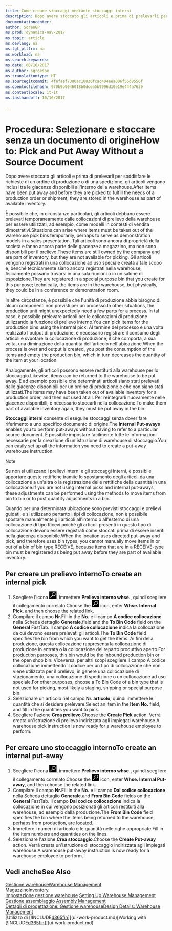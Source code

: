 ```yaml
---
title: Come creare stoccaggi mediante stoccaggi interni
description: Dopo avere stoccato gli articoli e prima di prelevarli per soddisfare le richieste di un ordine di produzione o di una spedizione, gli articoli vengono inclusi tra le giacenze disponibili all'interno della warehouse.
documentationcenter: 
author: SorenGP
ms.prod: dynamics-nav-2017
ms.topic: article
ms.devlang: na
ms.tgt_pltfrm: na
ms.workload: na
ms.search.keywords: 
ms.date: 08/16/2017
ms.author: sgroespe
ms.translationtype: HT
ms.sourcegitcommit: 4fefaef7380ac10836fcac404eea006f55d8556f
ms.openlocfilehash: 970b9b9046018b0dcea5b9996d10e19e444a7639
ms.contentlocale: it-it
ms.lasthandoff: 10/16/2017

---
```

# <a name="how-to-pick-and-put-away-without-a-source-document"></a><span data-ttu-id="432f1-103">Procedura: Selezionare e stoccare senza un documento di origine</span><span class="sxs-lookup"><span data-stu-id="432f1-103">How to: Pick and Put Away Without a Source Document</span></span>
<span data-ttu-id="432f1-104">Dopo avere stoccato gli articoli e prima di prelevarli per soddisfare le richieste di un ordine di produzione o di una spedizione, gli articoli vengono inclusi tra le giacenze disponibili all'interno della warehouse.</span><span class="sxs-lookup"><span data-stu-id="432f1-104">After items have been put away and before they are picked to fulfill the needs of a production order or shipment, they are stored in the warehouse as part of available inventory.</span></span>  

<span data-ttu-id="432f1-105">È possibile che, in circostanze particolari, gli articoli debbano essere prelevati temporaneamente dalle collocazioni di prelievo della warehouse per essere utilizzati, ad esempio, come modelli in contesti di vendita dimostrativi.</span><span class="sxs-lookup"><span data-stu-id="432f1-105">Situations can arise where items must be taken out of the warehouse pick bins temporarily, perhaps to serve as demonstration models in a sales presentation.</span></span> <span data-ttu-id="432f1-106">Tali articoli sono ancora di proprietà della società e fanno ancora parte delle giacenze a magazzino, ma non sono disponibili per il prelievo.</span><span class="sxs-lookup"><span data-stu-id="432f1-106">These items are still owned by the company and are part of inventory, but they are not available for picking.</span></span> <span data-ttu-id="432f1-107">Gli articoli vengono registrati in una collocazione ad uso speciale creata a tale scopo e, benché tecnicamente siano ancora registrati nella warehouse, fisicamente possano trovarsi in una sala riunioni o in un salone di esposizione.</span><span class="sxs-lookup"><span data-stu-id="432f1-107">They are registered in a special purpose bin that you create for this purpose; technically, the items are in the warehouse, but physically, they could be in a conference or demonstration room.</span></span>  

<span data-ttu-id="432f1-108">In altre circostanze, è possibile che l'unità di produzione abbia bisogno di alcuni componenti non previsti per un processo.</span><span class="sxs-lookup"><span data-stu-id="432f1-108">In other situations, the production unit might unexpectedly need a few parts for a process.</span></span> <span data-ttu-id="432f1-109">In tal caso, è possibile prelevare articoli per le collocazioni di produzione utilizzando la funzione di prelievo interno.</span><span class="sxs-lookup"><span data-stu-id="432f1-109">You can pick items for the production bins using the internal pick.</span></span> <span data-ttu-id="432f1-110">Al termine del processo e una volta realizzato l'output di produzione, è necessario registrare il consumo degli articoli e svuotare la collocazione di produzione, il che comporta, a sua volta, una diminuzione della quantità dell'articolo nell'ubicazione.</span><span class="sxs-lookup"><span data-stu-id="432f1-110">When the process is over and output is created, you post the consumption of the items and empty the production bin, which in turn decreases the quantity of the item at your location.</span></span>  

<span data-ttu-id="432f1-111">Analogamente, gli articoli possono essere restituiti alla warehouse per lo stoccaggio.</span><span class="sxs-lookup"><span data-stu-id="432f1-111">Likewise, items can be returned to the warehouse to be put away.</span></span> <span data-ttu-id="432f1-112">È ad esempio possibile che determinati articoli siano stati prelevati dalle giacenze disponibili per un ordine di produzione e che non siano stati utilizzati.</span><span class="sxs-lookup"><span data-stu-id="432f1-112">The items may have been taken out of available inventory for a production order, and then not used at all.</span></span> <span data-ttu-id="432f1-113">Per reintegrarli nuovamente nelle giacenze disponibili, è necessario stoccarli nella collocazione.</span><span class="sxs-lookup"><span data-stu-id="432f1-113">To make them part of available inventory again, they must be put away in the bin.</span></span>  

<span data-ttu-id="432f1-114">**Stoccaggi interni** consente di eseguire stoccaggi senza dover fare riferimento a uno specifico documento di origine.</span><span class="sxs-lookup"><span data-stu-id="432f1-114">The **Internal Put-aways** enables you to perform put-aways without having to refer to a particular source document.</span></span> <span data-ttu-id="432f1-115">È possibile impostare facilmente tutte le informazioni necessarie per la creazione di un'istruzione di warehouse di stoccaggio.</span><span class="sxs-lookup"><span data-stu-id="432f1-115">You can easily set up all the information you need to create a put-away warehouse instruction.</span></span>  

> [!NOTE]  
>  <span data-ttu-id="432f1-116">Se non si utilizzano i prelievi interni e gli stoccaggi interni, è possibile apportare queste rettifiche tramite lo spostamento degli articoli da una collocazione a un'altra o la registrazione delle rettifiche della quantità in una collocazione.</span><span class="sxs-lookup"><span data-stu-id="432f1-116">If you are not using internal picks and internal put-aways, these adjustments can be performed using the methods to move items from bin to bin or to post quantity adjustments in a bin.</span></span>  
>   
>  <span data-ttu-id="432f1-117">Quando per una determinata ubicazione sono previsti stoccaggi e prelievi guidati, e si utilizzano pertanto i tipi di collocazione, non è possibile spostare manualmente gli articoli all'interno o all'esterno di una collocazione di tipo Ricevi poiché gli articoli presenti in questo tipo di collocazione devono essere registrati come stoccati prima di essere inseriti nella giacenza disponibile.</span><span class="sxs-lookup"><span data-stu-id="432f1-117">When the location uses directed put-away and pick, and therefore uses bin types, you cannot manually move items in or out of a bin of bin type RECEIVE, because items that are in a RECEIVE-type bin must be registered as being put away before they are part of available inventory.</span></span>  

## <a name="to-create-an-internal-pick"></a><span data-ttu-id="432f1-118">Per creare un prelievo interno</span><span class="sxs-lookup"><span data-stu-id="432f1-118">To create an internal pick</span></span>  
1.  <span data-ttu-id="432f1-119">Scegliere l'icona ![Cerca pagina o report](media/ui-search/search_small.png "Cerca pagina o report"), immettere **Prelievo interno whse.**, quindi scegliere il collegamento correlato.</span><span class="sxs-lookup"><span data-stu-id="432f1-119">Choose the ![Search for Page or Report](media/ui-search/search_small.png "Search for Page or Report icon") icon, enter **Whse. Internal Pick**, and then choose the related link.</span></span>  
2.  <span data-ttu-id="432f1-120">Compilare il campo **Nr.**</span><span class="sxs-lookup"><span data-stu-id="432f1-120">Fill in the **No.**</span></span> <span data-ttu-id="432f1-121">e il campo **A codice collocazione** nella Scheda dettaglio **Generale**.</span><span class="sxs-lookup"><span data-stu-id="432f1-121">field and the **To Bin Code** field on the **General** FastTab.</span></span> <span data-ttu-id="432f1-122">Il campo **A codice collocazione** indica la collocazione da cui devono essere prelevati gli articoli.</span><span class="sxs-lookup"><span data-stu-id="432f1-122">The **To Bin Code** field specifies the bin from which you want to get the items.</span></span> <span data-ttu-id="432f1-123">Ai fini della produzione, questa collocazione rappresenta la collocazione di produzione in entrata o la collocazione del reparto produttivo aperto.</span><span class="sxs-lookup"><span data-stu-id="432f1-123">For production purposes, this bin would be the inbound production bin or the open shop bin.</span></span> <span data-ttu-id="432f1-124">Viceversa, per altri scopi scegliere il campo A codice collocazione immettendo il codice per un tipo di collocazione che non viene utilizzata per il prelievo, in genere una collocazione di stazionamento, una collocazione di spedizione o un collocazione ad uso speciale.</span><span class="sxs-lookup"><span data-stu-id="432f1-124">For other purposes, choose a To Bin Code of a bin type that is not used for picking, most likely a staging, shipping or special purpose bin.</span></span>  
3.  <span data-ttu-id="432f1-125">Selezionare un articolo nel campo **Nr. articolo**, quindi immettere le quantità che si desidera prelevare.</span><span class="sxs-lookup"><span data-stu-id="432f1-125">Select an item in the **Item No.** field, and fill in the quantities you want to pick.</span></span>  
4. <span data-ttu-id="432f1-126">Scegliere l'azione **Crea prelievo**.</span><span class="sxs-lookup"><span data-stu-id="432f1-126">Choose the **Create Pick** action.</span></span> <span data-ttu-id="432f1-127">Verrà creata un'istruzione di prelievo indirizzata agli impiegati warehouse.</span><span class="sxs-lookup"><span data-stu-id="432f1-127">A warehouse pick instruction is now ready for a warehouse employee to perform.</span></span>  

## <a name="to-create-an-internal-put-away"></a><span data-ttu-id="432f1-128">Per creare uno stoccaggio interno</span><span class="sxs-lookup"><span data-stu-id="432f1-128">To create an internal put-away</span></span>  
1.  <span data-ttu-id="432f1-129">Scegliere l'icona ![Cerca pagina o report](media/ui-search/search_small.png "Cerca pagina o report"), immettere **Prelievo interno whse.**, quindi scegliere il collegamento correlato.</span><span class="sxs-lookup"><span data-stu-id="432f1-129">Choose the ![Search for Page or Report](media/ui-search/search_small.png "Search for Page or Report icon") icon, enter **Whse. Internal Put-away**, and then choose the related link.</span></span>  
2.  <span data-ttu-id="432f1-130">Compilare il campo **Nr.**</span><span class="sxs-lookup"><span data-stu-id="432f1-130">Fill in the **No.**</span></span> <span data-ttu-id="432f1-131">e il campo **Dal codice collocazione** nella Scheda dettaglio **Generale**.</span><span class="sxs-lookup"><span data-stu-id="432f1-131">and **From Bin Code** fields on the **General** FastTab.</span></span> <span data-ttu-id="432f1-132">Il campo **Dal codice collocazione** indica la collocazione in cui vengono posizionati gli articoli restituiti alla warehouse, ad esempio dalla produzione.</span><span class="sxs-lookup"><span data-stu-id="432f1-132">The **From Bin Code** field specifies the bin where the items being returned to the warehouse, perhaps from production, are located.</span></span>  
3.  <span data-ttu-id="432f1-133">Immettere i numeri di articolo e le quantità nelle righe appropriate.</span><span class="sxs-lookup"><span data-stu-id="432f1-133">Fill in the item numbers and quantities on the lines.</span></span>  
4.  <span data-ttu-id="432f1-134">Selezionare l'azione **Crea stoccaggio**.</span><span class="sxs-lookup"><span data-stu-id="432f1-134">Choose the **Create Put-away** action.</span></span> <span data-ttu-id="432f1-135">Verrà creata un'istruzione di stoccaggio indirizzata agli impiegati warehouse.</span><span class="sxs-lookup"><span data-stu-id="432f1-135">A warehouse put-away instruction is now ready for a warehouse employee to perform.</span></span>  

## <a name="see-also"></a><span data-ttu-id="432f1-136">Vedi anche</span><span class="sxs-lookup"><span data-stu-id="432f1-136">See Also</span></span>  
[<span data-ttu-id="432f1-137">Gestione warehouse</span><span class="sxs-lookup"><span data-stu-id="432f1-137">Warehouse Management</span></span>](warehouse-manage-warehouse.md)  
[<span data-ttu-id="432f1-138">Magazzino</span><span class="sxs-lookup"><span data-stu-id="432f1-138">Inventory</span></span>](inventory-manage-inventory.md)  
<span data-ttu-id="432f1-139">[Impostazione gestione warehouse](warehouse-setup-warehouse.md)   </span><span class="sxs-lookup"><span data-stu-id="432f1-139">[Setting Up Warehouse Management](warehouse-setup-warehouse.md)   </span></span>  
<span data-ttu-id="432f1-140">[Gestione assemblaggio](assembly-assemble-items.md)  </span><span class="sxs-lookup"><span data-stu-id="432f1-140">[Assembly Management](assembly-assemble-items.md)  </span></span>  
[<span data-ttu-id="432f1-141">Dettagli di progettazione: Gestione warehouse</span><span class="sxs-lookup"><span data-stu-id="432f1-141">Design Details: Warehouse Management</span></span>](design-details-warehouse-management.md)  
<span data-ttu-id="432f1-142">[Utilizzo di [!INCLUDE[d365fin](includes/d365fin_md.md)]](ui-work-product.md)</span><span class="sxs-lookup"><span data-stu-id="432f1-142">[Working with [!INCLUDE[d365fin](includes/d365fin_md.md)]](ui-work-product.md)</span></span>

